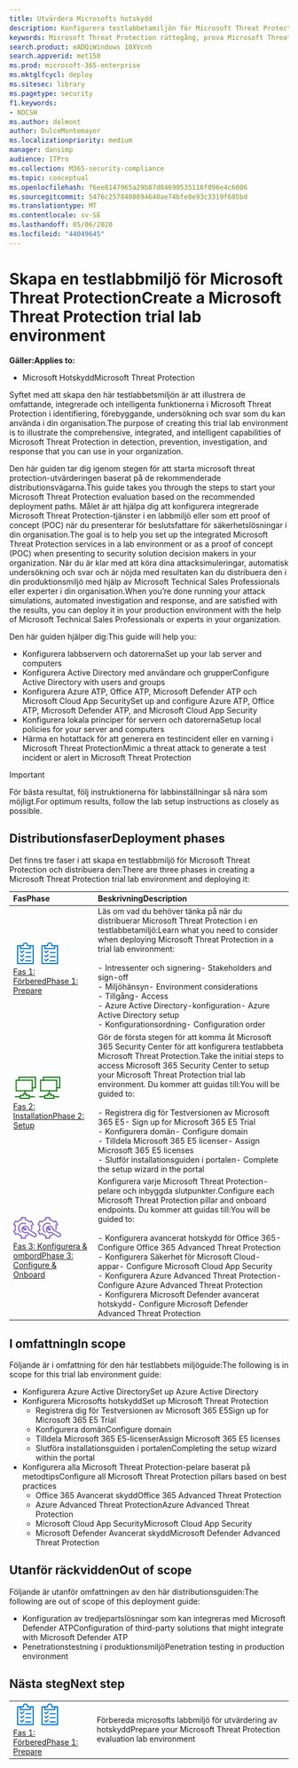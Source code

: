 ```yaml
---
title: Utvärdera Microsofts hotskydd
description: Konfigurera testlabbetamiljön för Microsoft Threat Protection för att prova hur den samordnade hotskyddslösningen som utformats för att skydda enheter, identitet, data och program kan hjälpa din organisation
keywords: Microsoft Threat Protection rättegång, prova Microsoft Threat Protection, utvärdera Microsoft Threat Protection, Microsoft Threat Protection utvärdering lab, cybersäkerhet, avancerade ihållande hot, företagssäkerhet, enheter, enhet, identitet, användare, data, applikationer, incidenter, automatiserad undersökning och reparation, avancerad jakt
search.product: eADQiWindows 10XVcnh
search.appverid: met150
ms.prod: microsoft-365-enterprise
ms.mktglfcycl: deploy
ms.sitesec: library
ms.pagetype: security
f1.keywords:
- NOCSH
ms.author: dolmont
author: DulceMontemayor
ms.localizationpriority: medium
manager: dansimp
audience: ITPro
ms.collection: M365-security-compliance
ms.topic: conceptual
ms.openlocfilehash: f6ee8147965a29b87d84690535116f096e4c6006
ms.sourcegitcommit: 5476c2578400894640ae74bfe8e93c3319f685bd
ms.translationtype: MT
ms.contentlocale: sv-SE
ms.lasthandoff: 05/06/2020
ms.locfileid: "44049645"
---
```

# <a name="create-a-microsoft-threat-protection-trial-lab-environment"></a><span data-ttu-id="41cca-104">Skapa en testlabbmiljö för Microsoft Threat Protection</span><span class="sxs-lookup"><span data-stu-id="41cca-104">Create a Microsoft Threat Protection trial lab environment</span></span> 

<span data-ttu-id="41cca-105">**Gäller:**</span><span class="sxs-lookup"><span data-stu-id="41cca-105">**Applies to:**</span></span>
- <span data-ttu-id="41cca-106">Microsoft Hotskydd</span><span class="sxs-lookup"><span data-stu-id="41cca-106">Microsoft Threat Protection</span></span>

<span data-ttu-id="41cca-107">Syftet med att skapa den här testlabbetsmiljön är att illustrera de omfattande, integrerade och intelligenta funktionerna i Microsoft Threat Protection i identifiering, förebyggande, undersökning och svar som du kan använda i din organisation.</span><span class="sxs-lookup"><span data-stu-id="41cca-107">The purpose of creating this trial lab environment is to illustrate the comprehensive, integrated, and intelligent capabilities of Microsoft Threat Protection in detection, prevention, investigation, and response that you can use in your organization.</span></span> 

<span data-ttu-id="41cca-108">Den här guiden tar dig igenom stegen för att starta microsoft threat protection-utvärderingen baserat på de rekommenderade distributionsvägarna.</span><span class="sxs-lookup"><span data-stu-id="41cca-108">This guide takes you through the steps to start your Microsoft Threat Protection evaluation based on the recommended deployment paths.</span></span> <span data-ttu-id="41cca-109">Målet är att hjälpa dig att konfigurera integrerade Microsoft Threat Protection-tjänster i en labbmiljö eller som ett proof of concept (POC) när du presenterar för beslutsfattare för säkerhetslösningar i din organisation.</span><span class="sxs-lookup"><span data-stu-id="41cca-109">The goal is to help you set up the integrated Microsoft Threat Protection services in a lab environment or as a proof of concept (POC) when presenting to security solution decision makers in your organization.</span></span> <span data-ttu-id="41cca-110">När du är klar med att köra dina attacksimuleringar, automatisk undersökning och svar och är nöjda med resultaten kan du distribuera den i din produktionsmiljö med hjälp av Microsoft Technical Sales Professionals eller experter i din organisation.</span><span class="sxs-lookup"><span data-stu-id="41cca-110">When you’re done running your attack simulations, automated investigation and response, and are satisfied with the results, you can deploy it in your production environment with the help of Microsoft Technical Sales Professionals or experts in your organization.</span></span> 

<span data-ttu-id="41cca-111">Den här guiden hjälper dig:</span><span class="sxs-lookup"><span data-stu-id="41cca-111">This guide will help you:</span></span>
- <span data-ttu-id="41cca-112">Konfigurera labbservern och datorerna</span><span class="sxs-lookup"><span data-stu-id="41cca-112">Set up your lab server and computers</span></span>
- <span data-ttu-id="41cca-113">Konfigurera Active Directory med användare och grupper</span><span class="sxs-lookup"><span data-stu-id="41cca-113">Configure Active Directory with users and groups</span></span>
- <span data-ttu-id="41cca-114">Konfigurera Azure ATP, Office ATP, Microsoft Defender ATP och Microsoft Cloud App Security</span><span class="sxs-lookup"><span data-stu-id="41cca-114">Set up and configure Azure ATP, Office ATP, Microsoft Defender ATP, and Microsoft Cloud App Security</span></span>
- <span data-ttu-id="41cca-115">Konfigurera lokala principer för servern och datorerna</span><span class="sxs-lookup"><span data-stu-id="41cca-115">Setup local policies for your server and computers</span></span>
- <span data-ttu-id="41cca-116">Härma en hotattack för att generera en testincident eller en varning i Microsoft Threat Protection</span><span class="sxs-lookup"><span data-stu-id="41cca-116">Mimic a threat attack to generate a test incident or alert in Microsoft Threat Protection</span></span>

>[!IMPORTANT]
><span data-ttu-id="41cca-117">För bästa resultat, följ instruktionerna för labbinställningar så nära som möjligt.</span><span class="sxs-lookup"><span data-stu-id="41cca-117">For optimum results, follow the lab setup instructions as closely as possible.</span></span>


## <a name="deployment-phases"></a><span data-ttu-id="41cca-118">Distributionsfaser</span><span class="sxs-lookup"><span data-stu-id="41cca-118">Deployment phases</span></span>

<span data-ttu-id="41cca-119">Det finns tre faser i att skapa en testlabbmiljö för Microsoft Threat Protection och distribuera den:</span><span class="sxs-lookup"><span data-stu-id="41cca-119">There are three phases in creating a Microsoft Threat Protection trial lab environment and deploying it:</span></span>

|<span data-ttu-id="41cca-120">Fas</span><span class="sxs-lookup"><span data-stu-id="41cca-120">Phase</span></span> | <span data-ttu-id="41cca-121">Beskrivning</span><span class="sxs-lookup"><span data-stu-id="41cca-121">Description</span></span> | 
|:-------|:-----|
| <span data-ttu-id="41cca-122">![Fas 1: Förbered](../../media/prepare.png)</span><span class="sxs-lookup"><span data-stu-id="41cca-122">![Phase 1: Prepare](../../media/prepare.png)</span></span><br>[<span data-ttu-id="41cca-123">Fas 1: Förbered</span><span class="sxs-lookup"><span data-stu-id="41cca-123">Phase 1: Prepare</span></span>](prepare-mtpeval.md)| <span data-ttu-id="41cca-124">Läs om vad du behöver tänka på när du distribuerar Microsoft Threat Protection i en testlabbetamiljö:</span><span class="sxs-lookup"><span data-stu-id="41cca-124">Learn what you need to consider when deploying Microsoft Threat Protection in a trial lab environment:</span></span> <br><br><span data-ttu-id="41cca-125">- Intressenter och signering</span><span class="sxs-lookup"><span data-stu-id="41cca-125">- Stakeholders and sign-off</span></span> <br> <span data-ttu-id="41cca-126">- Miljöhänsyn</span><span class="sxs-lookup"><span data-stu-id="41cca-126">- Environment considerations</span></span> <br><span data-ttu-id="41cca-127">- Tillgång</span><span class="sxs-lookup"><span data-stu-id="41cca-127">- Access</span></span> <br><span data-ttu-id="41cca-128">- Azure Active Directory-konfiguration</span><span class="sxs-lookup"><span data-stu-id="41cca-128">- Azure Active Directory setup</span></span> <br> <span data-ttu-id="41cca-129">- Konfigurationsordning</span><span class="sxs-lookup"><span data-stu-id="41cca-129">- Configuration order</span></span>
|  <span data-ttu-id="41cca-130">![Fas 2: Installation](../../media/setup.png)</span><span class="sxs-lookup"><span data-stu-id="41cca-130">![Phase 2: Setup](../../media/setup.png)</span></span> <br>[<span data-ttu-id="41cca-131">Fas 2: Installation</span><span class="sxs-lookup"><span data-stu-id="41cca-131">Phase 2: Setup</span></span>](setup-mtpeval.md)|  <span data-ttu-id="41cca-132">Gör de första stegen för att komma åt Microsoft 365 Security Center för att konfigurera testlabbeta Microsoft Threat Protection.</span><span class="sxs-lookup"><span data-stu-id="41cca-132">Take the initial steps to access Microsoft 365 Security Center to setup your Microsoft Threat Protection trial lab environment.</span></span> <span data-ttu-id="41cca-133">Du kommer att guidas till:</span><span class="sxs-lookup"><span data-stu-id="41cca-133">You will be guided to:</span></span><br><br><span data-ttu-id="41cca-134">- Registrera dig för Testversionen av Microsoft 365 E5</span><span class="sxs-lookup"><span data-stu-id="41cca-134">- Sign up for Microsoft 365 E5 Trial</span></span> <br>  <span data-ttu-id="41cca-135">- Konfigurera domän</span><span class="sxs-lookup"><span data-stu-id="41cca-135">- Configure domain</span></span><br><span data-ttu-id="41cca-136">- Tilldela Microsoft 365 E5 licenser</span><span class="sxs-lookup"><span data-stu-id="41cca-136">- Assign Microsoft 365 E5 licenses</span></span><br><span data-ttu-id="41cca-137">- Slutför installationsguiden i portalen</span><span class="sxs-lookup"><span data-stu-id="41cca-137">- Complete the setup wizard in the portal</span></span>|
|  <span data-ttu-id="41cca-138">![Fas 3: Konfigurera & ombord](../../media/config-onboard.png)</span><span class="sxs-lookup"><span data-stu-id="41cca-138">![Phase 3: Configure & Onboard](../../media/config-onboard.png)</span></span> <br>[<span data-ttu-id="41cca-139">Fas 3: Konfigurera & ombord</span><span class="sxs-lookup"><span data-stu-id="41cca-139">Phase 3: Configure & Onboard</span></span>](config-mtpeval.md) | <span data-ttu-id="41cca-140">Konfigurera varje Microsoft Threat Protection-pelare och inbyggda slutpunkter.</span><span class="sxs-lookup"><span data-stu-id="41cca-140">Configure each Microsoft Threat Protection pillar and onboard endpoints.</span></span> <span data-ttu-id="41cca-141">Du kommer att guidas till:</span><span class="sxs-lookup"><span data-stu-id="41cca-141">You will be guided to:</span></span><br><br><span data-ttu-id="41cca-142">- Konfigurera avancerat hotskydd för Office 365</span><span class="sxs-lookup"><span data-stu-id="41cca-142">- Configure Office 365 Advanced Threat Protection</span></span><br><span data-ttu-id="41cca-143">- Konfigurera Säkerhet för Microsoft Cloud-appar</span><span class="sxs-lookup"><span data-stu-id="41cca-143">- Configure Microsoft Cloud App Security</span></span><br><span data-ttu-id="41cca-144">- Konfigurera Azure Advanced Threat Protection</span><span class="sxs-lookup"><span data-stu-id="41cca-144">- Configure Azure Advanced Threat Protection</span></span><br><span data-ttu-id="41cca-145">- Konfigurera Microsoft Defender avancerat hotskydd</span><span class="sxs-lookup"><span data-stu-id="41cca-145">- Configure Microsoft Defender Advanced Threat Protection</span></span> 


## <a name="in-scope"></a><span data-ttu-id="41cca-146">I omfattning</span><span class="sxs-lookup"><span data-stu-id="41cca-146">In scope</span></span>

<span data-ttu-id="41cca-147">Följande är i omfattning för den här testlabbets miljöguide:</span><span class="sxs-lookup"><span data-stu-id="41cca-147">The following is in scope for this trial lab environment guide:</span></span>
-   <span data-ttu-id="41cca-148">Konfigurera Azure Active Directory</span><span class="sxs-lookup"><span data-stu-id="41cca-148">Set up Azure Active Directory</span></span>
-   <span data-ttu-id="41cca-149">Konfigurera Microsofts hotskydd</span><span class="sxs-lookup"><span data-stu-id="41cca-149">Set up Microsoft Threat Protection</span></span>
    -   <span data-ttu-id="41cca-150">Registrera dig för Testversionen av Microsoft 365 E5</span><span class="sxs-lookup"><span data-stu-id="41cca-150">Sign up for Microsoft 365 E5 Trial</span></span>
    -   <span data-ttu-id="41cca-151">Konfigurera domän</span><span class="sxs-lookup"><span data-stu-id="41cca-151">Configure domain</span></span>
    -   <span data-ttu-id="41cca-152">Tilldela Microsoft 365 E5-licenser</span><span class="sxs-lookup"><span data-stu-id="41cca-152">Assign Microsoft 365 E5 licenses</span></span>
    -   <span data-ttu-id="41cca-153">Slutföra installationsguiden i portalen</span><span class="sxs-lookup"><span data-stu-id="41cca-153">Completing the setup wizard within the portal</span></span>
-   <span data-ttu-id="41cca-154">Konfigurera alla Microsoft Threat Protection-pelare baserat på metodtips</span><span class="sxs-lookup"><span data-stu-id="41cca-154">Configure all Microsoft Threat Protection pillars based on best practices</span></span>
    -   <span data-ttu-id="41cca-155">Office 365 Avancerat skydd</span><span class="sxs-lookup"><span data-stu-id="41cca-155">Office 365 Advanced Threat Protection</span></span>
    -   <span data-ttu-id="41cca-156">Azure Advanced Threat Protection</span><span class="sxs-lookup"><span data-stu-id="41cca-156">Azure Advanced Threat Protection</span></span>
    -   <span data-ttu-id="41cca-157">Microsoft Cloud App Security</span><span class="sxs-lookup"><span data-stu-id="41cca-157">Microsoft Cloud App Security</span></span>
    -   <span data-ttu-id="41cca-158">Microsoft Defender Avancerat skydd</span><span class="sxs-lookup"><span data-stu-id="41cca-158">Microsoft Defender Advanced Threat Protection</span></span>

## <a name="out-of-scope"></a><span data-ttu-id="41cca-159">Utanför räckvidden</span><span class="sxs-lookup"><span data-stu-id="41cca-159">Out of scope</span></span>

<span data-ttu-id="41cca-160">Följande är utanför omfattningen av den här distributionsguiden:</span><span class="sxs-lookup"><span data-stu-id="41cca-160">The following are out of scope of this deployment guide:</span></span>

-   <span data-ttu-id="41cca-161">Konfiguration av tredjepartslösningar som kan integreras med Microsoft Defender ATP</span><span class="sxs-lookup"><span data-stu-id="41cca-161">Configuration of third-party solutions that might integrate with Microsoft Defender ATP</span></span>
-   <span data-ttu-id="41cca-162">Penetrationstestning i produktionsmiljö</span><span class="sxs-lookup"><span data-stu-id="41cca-162">Penetration testing in production environment</span></span>

## <a name="next-step"></a><span data-ttu-id="41cca-163">Nästa steg</span><span class="sxs-lookup"><span data-stu-id="41cca-163">Next step</span></span>
|||
|:-------|:-----|
|<span data-ttu-id="41cca-164">![Fas 1: Förbered](../../media/prepare.png)</span><span class="sxs-lookup"><span data-stu-id="41cca-164">![Phase 1: Prepare](../../media/prepare.png)</span></span> <br>[<span data-ttu-id="41cca-165">Fas 1: Förbered</span><span class="sxs-lookup"><span data-stu-id="41cca-165">Phase 1: Prepare</span></span>](prepare-mtpeval.md) | <span data-ttu-id="41cca-166">Förbereda microsofts labbmiljö för utvärdering av hotskydd</span><span class="sxs-lookup"><span data-stu-id="41cca-166">Prepare your Microsoft Threat Protection evaluation lab environment</span></span>
